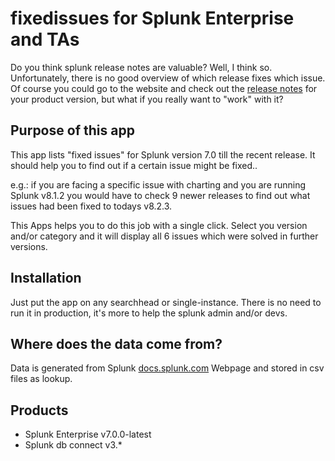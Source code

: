 # fixedissues for Splunk Enterprise and TAs

Do you think splunk release notes are valuable? Well, I think so. Unfortunately, there is no good overview of which release fixes which issue. 
Of course you could go to the website and check out the [release notes](https://docs.splunk.com/Documentation/Splunk/latest/ReleaseNotes/Knownissues) for your product version, but what if you really want to "work" with it?

## Purpose of this app

This app lists "fixed issues" for Splunk version 7.0 till the recent release. It should help you to find out if a certain issue might be fixed..

e.g.: if you are facing a specific issue with charting and you are running Splunk v8.1.2 you would have to check 9 newer releases to find out what issues had been fixed to todays v8.2.3.

This Apps helps you to do this job with a single click. Select you version and/or category and it will display all 6 issues which were solved in further versions.

## Installation

Just put the app on any searchhead or single-instance. There is no need to run it in production, it's more to help the splunk admin and/or devs.

## Where does the data come from?

Data is generated from Splunk [docs.splunk.com](docs.splunk.com) Webpage and stored in csv files as lookup.

## Products

- Splunk Enterprise v7.0.0-latest
- Splunk db connect v3.*
